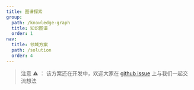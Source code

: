 ```yaml
---
title: 图谱探索
group:
  path: /knowledge-graph
  title: 知识图谱
  order: 1
nav:
  title: 领域方案
  path: /solution
  order: 4
---
```


> 注意 ⚠️ ： 该方案还在开发中，欢迎大家在 [github issue](https://github.com/antvis/Graphin/issues/211) 上与我们一起交流想法

<!-- <code src='./graph-expand.tsx'> -->
